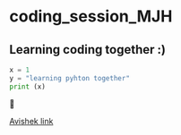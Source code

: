 # coding_session_MJH
## Learning coding together :) 



``` python
x = 1
y = "learning pyhton together"
print (x)
```

🙂

[Avishek link](https://github.com/avishekdutta14?tab=repositories)
